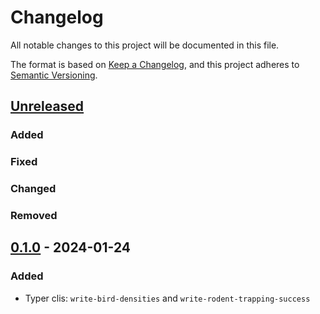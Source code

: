 # Changelog

All notable changes to this project will be documented in this file.

The format is based on [Keep a Changelog](https://keepachangelog.com/en/1.0.0/),
and this project adheres to [Semantic Versioning](https://semver.org/spec/v2.0.0.html).

## [Unreleased]

### Added

### Fixed

### Changed

### Removed

## [0.1.0] - 2024-01-24

### Added
- Typer clis: `write-bird-densities` and `write-rodent-trapping-success`



[unreleased]: https://github.com/olivierlacan/keep-a-changelog/compare/v1.1.1...HEAD
[0.1.0]: https://github.com/olivierlacan/keep-a-changelog/releases/tag/v0.1.0
